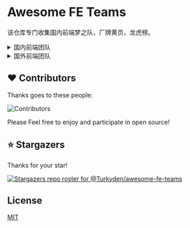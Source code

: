# Awesome FE Teams

该仓库专门收集国内前端梦之队，厂牌黄页，龙虎榜。

<details>
<summary>国内前端团队</summary>

<br /> 

> Tips: 以下根据修改日期排名：

[Baidu EFE team](https://github.com/ecomfe)

[Bytedance Inc.](https://github.com/bytedance)

[ElemeFE](https://github.com/ElemeFE)

[NSFI](https://github.com/NSFI)

[Proto Team](https://github.com/ProtoTeam)
  
[Alipay](https://github.com/alipay)

[Alibaba](https://github.com/alibaba)

[iQIYI](https://github.com/iqiyi)
  
</details>

<details>
<summary>国外前端团队</summary>

<br /> 

> Tips: 以下根据修改日期排名：

[Poimandres](https://github.com/pmndrs)

</details>
  
## ❤️ Contributors

Thanks goes to these people:

![Contributors](https://contrib.rocks/image?repo=Turkyden/awesome-fe-teams)

Please Feel free to enjoy and participate in open source!

## ⭐ Stargazers

Thanks for your star!

[![Stargazers repo roster for @Turkyden/awesome-fe-teams](https://reporoster.com/stars/Turkyden/awesome-fe-teams)](https://github.com/Turkyden/awesome-fe-teams/stargazers)

## License

[MIT](./LICENSE)
